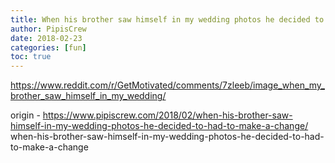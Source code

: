 ```yaml
---
title: When his brother saw himself in my wedding photos he decided to had to make a change
author: PipisCrew
date: 2018-02-23
categories: [fun]
toc: true
---
```


https://www.reddit.com/r/GetMotivated/comments/7zleeb/image_when_my_brother_saw_himself_in_my_wedding/

origin - https://www.pipiscrew.com/2018/02/when-his-brother-saw-himself-in-my-wedding-photos-he-decided-to-had-to-make-a-change/ when-his-brother-saw-himself-in-my-wedding-photos-he-decided-to-had-to-make-a-change